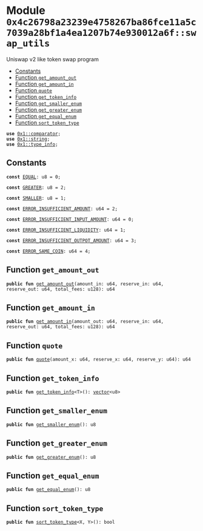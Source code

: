 
<a id="0x4c26798a23239e4758267ba86fce11a5c7039a28bf1a4ea1207b74e930012a6f_swap_utils"></a>

# Module `0x4c26798a23239e4758267ba86fce11a5c7039a28bf1a4ea1207b74e930012a6f::swap_utils`

Uniswap v2 like token swap program


-  [Constants](#@Constants_0)
-  [Function `get_amount_out`](#0x4c26798a23239e4758267ba86fce11a5c7039a28bf1a4ea1207b74e930012a6f_swap_utils_get_amount_out)
-  [Function `get_amount_in`](#0x4c26798a23239e4758267ba86fce11a5c7039a28bf1a4ea1207b74e930012a6f_swap_utils_get_amount_in)
-  [Function `quote`](#0x4c26798a23239e4758267ba86fce11a5c7039a28bf1a4ea1207b74e930012a6f_swap_utils_quote)
-  [Function `get_token_info`](#0x4c26798a23239e4758267ba86fce11a5c7039a28bf1a4ea1207b74e930012a6f_swap_utils_get_token_info)
-  [Function `get_smaller_enum`](#0x4c26798a23239e4758267ba86fce11a5c7039a28bf1a4ea1207b74e930012a6f_swap_utils_get_smaller_enum)
-  [Function `get_greater_enum`](#0x4c26798a23239e4758267ba86fce11a5c7039a28bf1a4ea1207b74e930012a6f_swap_utils_get_greater_enum)
-  [Function `get_equal_enum`](#0x4c26798a23239e4758267ba86fce11a5c7039a28bf1a4ea1207b74e930012a6f_swap_utils_get_equal_enum)
-  [Function `sort_token_type`](#0x4c26798a23239e4758267ba86fce11a5c7039a28bf1a4ea1207b74e930012a6f_swap_utils_sort_token_type)


<pre><code><b>use</b> <a href="">0x1::comparator</a>;
<b>use</b> <a href="">0x1::string</a>;
<b>use</b> <a href="">0x1::type_info</a>;
</code></pre>



<a id="@Constants_0"></a>

## Constants


<a id="0x4c26798a23239e4758267ba86fce11a5c7039a28bf1a4ea1207b74e930012a6f_swap_utils_EQUAL"></a>



<pre><code><b>const</b> <a href="swap_utils.md#0x4c26798a23239e4758267ba86fce11a5c7039a28bf1a4ea1207b74e930012a6f_swap_utils_EQUAL">EQUAL</a>: u8 = 0;
</code></pre>



<a id="0x4c26798a23239e4758267ba86fce11a5c7039a28bf1a4ea1207b74e930012a6f_swap_utils_GREATER"></a>



<pre><code><b>const</b> <a href="swap_utils.md#0x4c26798a23239e4758267ba86fce11a5c7039a28bf1a4ea1207b74e930012a6f_swap_utils_GREATER">GREATER</a>: u8 = 2;
</code></pre>



<a id="0x4c26798a23239e4758267ba86fce11a5c7039a28bf1a4ea1207b74e930012a6f_swap_utils_SMALLER"></a>



<pre><code><b>const</b> <a href="swap_utils.md#0x4c26798a23239e4758267ba86fce11a5c7039a28bf1a4ea1207b74e930012a6f_swap_utils_SMALLER">SMALLER</a>: u8 = 1;
</code></pre>



<a id="0x4c26798a23239e4758267ba86fce11a5c7039a28bf1a4ea1207b74e930012a6f_swap_utils_ERROR_INSUFFICIENT_AMOUNT"></a>



<pre><code><b>const</b> <a href="swap_utils.md#0x4c26798a23239e4758267ba86fce11a5c7039a28bf1a4ea1207b74e930012a6f_swap_utils_ERROR_INSUFFICIENT_AMOUNT">ERROR_INSUFFICIENT_AMOUNT</a>: u64 = 2;
</code></pre>



<a id="0x4c26798a23239e4758267ba86fce11a5c7039a28bf1a4ea1207b74e930012a6f_swap_utils_ERROR_INSUFFICIENT_INPUT_AMOUNT"></a>



<pre><code><b>const</b> <a href="swap_utils.md#0x4c26798a23239e4758267ba86fce11a5c7039a28bf1a4ea1207b74e930012a6f_swap_utils_ERROR_INSUFFICIENT_INPUT_AMOUNT">ERROR_INSUFFICIENT_INPUT_AMOUNT</a>: u64 = 0;
</code></pre>



<a id="0x4c26798a23239e4758267ba86fce11a5c7039a28bf1a4ea1207b74e930012a6f_swap_utils_ERROR_INSUFFICIENT_LIQUIDITY"></a>



<pre><code><b>const</b> <a href="swap_utils.md#0x4c26798a23239e4758267ba86fce11a5c7039a28bf1a4ea1207b74e930012a6f_swap_utils_ERROR_INSUFFICIENT_LIQUIDITY">ERROR_INSUFFICIENT_LIQUIDITY</a>: u64 = 1;
</code></pre>



<a id="0x4c26798a23239e4758267ba86fce11a5c7039a28bf1a4ea1207b74e930012a6f_swap_utils_ERROR_INSUFFICIENT_OUTPOT_AMOUNT"></a>



<pre><code><b>const</b> <a href="swap_utils.md#0x4c26798a23239e4758267ba86fce11a5c7039a28bf1a4ea1207b74e930012a6f_swap_utils_ERROR_INSUFFICIENT_OUTPOT_AMOUNT">ERROR_INSUFFICIENT_OUTPOT_AMOUNT</a>: u64 = 3;
</code></pre>



<a id="0x4c26798a23239e4758267ba86fce11a5c7039a28bf1a4ea1207b74e930012a6f_swap_utils_ERROR_SAME_COIN"></a>



<pre><code><b>const</b> <a href="swap_utils.md#0x4c26798a23239e4758267ba86fce11a5c7039a28bf1a4ea1207b74e930012a6f_swap_utils_ERROR_SAME_COIN">ERROR_SAME_COIN</a>: u64 = 4;
</code></pre>



<a id="0x4c26798a23239e4758267ba86fce11a5c7039a28bf1a4ea1207b74e930012a6f_swap_utils_get_amount_out"></a>

## Function `get_amount_out`



<pre><code><b>public</b> <b>fun</b> <a href="swap_utils.md#0x4c26798a23239e4758267ba86fce11a5c7039a28bf1a4ea1207b74e930012a6f_swap_utils_get_amount_out">get_amount_out</a>(amount_in: u64, reserve_in: u64, reserve_out: u64, total_fees: u128): u64
</code></pre>



<a id="0x4c26798a23239e4758267ba86fce11a5c7039a28bf1a4ea1207b74e930012a6f_swap_utils_get_amount_in"></a>

## Function `get_amount_in`



<pre><code><b>public</b> <b>fun</b> <a href="swap_utils.md#0x4c26798a23239e4758267ba86fce11a5c7039a28bf1a4ea1207b74e930012a6f_swap_utils_get_amount_in">get_amount_in</a>(amount_out: u64, reserve_in: u64, reserve_out: u64, total_fees: u128): u64
</code></pre>



<a id="0x4c26798a23239e4758267ba86fce11a5c7039a28bf1a4ea1207b74e930012a6f_swap_utils_quote"></a>

## Function `quote`



<pre><code><b>public</b> <b>fun</b> <a href="swap_utils.md#0x4c26798a23239e4758267ba86fce11a5c7039a28bf1a4ea1207b74e930012a6f_swap_utils_quote">quote</a>(amount_x: u64, reserve_x: u64, reserve_y: u64): u64
</code></pre>



<a id="0x4c26798a23239e4758267ba86fce11a5c7039a28bf1a4ea1207b74e930012a6f_swap_utils_get_token_info"></a>

## Function `get_token_info`



<pre><code><b>public</b> <b>fun</b> <a href="swap_utils.md#0x4c26798a23239e4758267ba86fce11a5c7039a28bf1a4ea1207b74e930012a6f_swap_utils_get_token_info">get_token_info</a>&lt;T&gt;(): <a href="">vector</a>&lt;u8&gt;
</code></pre>



<a id="0x4c26798a23239e4758267ba86fce11a5c7039a28bf1a4ea1207b74e930012a6f_swap_utils_get_smaller_enum"></a>

## Function `get_smaller_enum`



<pre><code><b>public</b> <b>fun</b> <a href="swap_utils.md#0x4c26798a23239e4758267ba86fce11a5c7039a28bf1a4ea1207b74e930012a6f_swap_utils_get_smaller_enum">get_smaller_enum</a>(): u8
</code></pre>



<a id="0x4c26798a23239e4758267ba86fce11a5c7039a28bf1a4ea1207b74e930012a6f_swap_utils_get_greater_enum"></a>

## Function `get_greater_enum`



<pre><code><b>public</b> <b>fun</b> <a href="swap_utils.md#0x4c26798a23239e4758267ba86fce11a5c7039a28bf1a4ea1207b74e930012a6f_swap_utils_get_greater_enum">get_greater_enum</a>(): u8
</code></pre>



<a id="0x4c26798a23239e4758267ba86fce11a5c7039a28bf1a4ea1207b74e930012a6f_swap_utils_get_equal_enum"></a>

## Function `get_equal_enum`



<pre><code><b>public</b> <b>fun</b> <a href="swap_utils.md#0x4c26798a23239e4758267ba86fce11a5c7039a28bf1a4ea1207b74e930012a6f_swap_utils_get_equal_enum">get_equal_enum</a>(): u8
</code></pre>



<a id="0x4c26798a23239e4758267ba86fce11a5c7039a28bf1a4ea1207b74e930012a6f_swap_utils_sort_token_type"></a>

## Function `sort_token_type`



<pre><code><b>public</b> <b>fun</b> <a href="swap_utils.md#0x4c26798a23239e4758267ba86fce11a5c7039a28bf1a4ea1207b74e930012a6f_swap_utils_sort_token_type">sort_token_type</a>&lt;X, Y&gt;(): bool
</code></pre>
